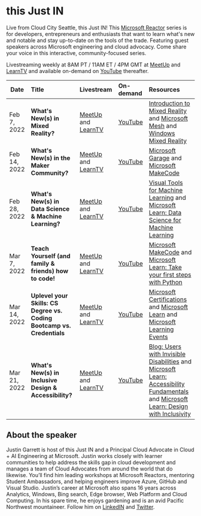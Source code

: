 # this Just IN

Live from Cloud City Seattle, this Just IN! This [Microsoft Reactor](https://www.youtube.com/channel/UCkm6luGCS3hD25jcEhvRMIA) series is for developers, entrepreneurs and enthusiasts that want to learn what's new and notable and stay up-to-date on the tools of the trade. Featuring guest speakers across Microsoft engineering and cloud advocacy. Come share your voice in this interactive, community-focused series.

Livestreaming weekly at 8AM PT / 11AM ET / 4PM GMT at [MeetUp](https://www.meetup.com/Microsoft-Reactor-Redmond/) and [LearnTV](https://docs.microsoft.com/en-us/learn/tv/) and available on-demand on [YouTube](https://www.youtube.com/channel/UCkm6luGCS3hD25jcEhvRMIA) thereafter.


 Date | Title | Livestream | On-demand |Resources
---       | :---   | :--- | :--- | :---
Feb 7, 2022 | <b>What's New(s) in Mixed Reality?                     |  [MeetUp](https://www.meetup.com/Microsoft-Reactor-Redmond/events/281407782/) and [LearnTV](https://docs.microsoft.com/en-us/learn/tv/)     | [YouTube](https://www.youtube.com/channel/UCkm6luGCS3hD25jcEhvRMIA) | [Introduction to Mixed Reality](link) and [Microsoft Mesh](link) and [Windows Mixed Reality](link)
Feb 14, 2022 | <b>What's New(s) in the Maker Community?                     |  [MeetUp](https://www.meetup.com/Microsoft-Reactor-Redmond/events/283127511) and [LearnTV](https://docs.microsoft.com/en-us/learn/tv/)     | [YouTube](https://www.youtube.com/channel/UCkm6luGCS3hD25jcEhvRMIA) | [Microsoft Garage](http://www.microsoft.com/en-us/garage) and [Microsoft MakeCode](http://www.microsoft.com/en-us/makecode)
Feb 28, 2022 | <b>What's New(s) in Data Science & Machine Learning?                    |  [MeetUp](https://www.meetup.com/Microsoft-Reactor-Redmond/events/283127534) and [LearnTV](https://docs.microsoft.com/en-us/learn/tv/)     | [YouTube](https://www.youtube.com/channel/UCkm6luGCS3hD25jcEhvRMIA) | [Visual Tools for Machine Learning](https://aka.ms/ExploreVisualToolsforML) and [Microsoft Learn: Data Science for Machine Learning](https://aka.ms/UnderstandDataScienceforML)
Mar 7, 2022 | <b>Teach Yourself (and family & friends) how to code!                   |  [MeetUp](https://www.meetup.com/Microsoft-Reactor-Redmond/events/283127568) and [LearnTV](https://docs.microsoft.com/en-us/learn/tv/)     | [YouTube](https://www.youtube.com/channel/UCkm6luGCS3hD25jcEhvRMIA) | [Microsoft MakeCode](https://www.microsoft.com/makecode) and [Microsoft Learn: Take your first steps with Python](https://aka.ms/PythonFirstSteps-Reactor)
Mar 14, 2022 | <b>Uplevel your Skills: CS Degree vs. Coding Bootcamp vs. Credentials                    |  [MeetUp](https://www.meetup.com/Microsoft-Reactor-Redmond/events/283127582) and [LearnTV](https://docs.microsoft.com/en-us/learn/tv/)     | [YouTube](https://www.youtube.com/channel/UCkm6luGCS3hD25jcEhvRMIA) | [Microsoft Certifications](https://aka.ms/MSCertifications-Reactor) and [Microsoft Learn](https://aka.ms/MSLearn-Reactorlink) and [Microsoft Learning Events](https://aka.ms/MSEvents-ReactorLink)
Mar 21, 2022 |<b>What's New(s) in Inclusive Design & Accessibility?                     |  [MeetUp](https://www.meetup.com/Microsoft-Reactor-Redmond/events/283127807) and [LearnTV](https://docs.microsoft.com/en-us/learn/tv/)     | [YouTube](https://www.youtube.com/channel/UCkm6luGCS3hD25jcEhvRMIA) | [Blog: Users with Invisible Disabilities](https://www.meetup.com/Microsoft-Reactor-Redmond/events/283127807) and [Microsoft Learn: Accessibility Fundamentals](https://aka.ms/AccessibilityFundamentals-ReactorLink) and [Microsoft Learn: Design with Inclusivity](https://aka.ms/DesignwithInclusivity)       |      

## About the speaker

Justin Garrett is host of this Just IN and a Principal Cloud Advocate in Cloud + AI Engineering at Microsoft. Justin works closely with learner communities to help address the skills gap in cloud development and manages a team of Cloud Advocates from around the world that do likewise. You’ll find him leading workshops at Microsoft Reactors, mentoring Student Ambassadors, and helping engineers improve Azure, GitHub and Visual Studio. Justin’s career at Microsoft also spans 16 years across Analytics, Windows, Bing search, Edge browser, Web Platform and Cloud Computing. In his spare time, he enjoys gardening and is an avid Pacific Northwest mountaineer. Follow him on [LinkedIN](https://www.linkedin.com/in/justgar/) and [Twitter](https://twitter.com/justgar).
